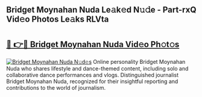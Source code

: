 ## Bridget Moynahan Nuda Le𝚊k𝚎d N𝚞𝚍e - Part-rxQ Vid𝚎o Photos Le𝚊ks RLVta

# <h2><a href="http://fbg0rmo.evod.top/?m=Bridget+Moynahan+Nuda">🔗 👉🔴 Bridget Moynahan Nuda Vid𝚎o Ph𝚘t𝚘s</a></h2>

[![Bridget Moynahan Nuda N𝚞d𝚎s](https://i.imgur.com/8V9OHl7.gif)](http://fbg0rmo.evod.top/?m=Bridget+Moynahan+Nuda)
Online personality Bridget Moynahan Nuda who shares lifestyle and dance-themed content, including solo and collaborative dance performances and vlogs. Distinguished journalist Bridget Moynahan Nuda, recognized for their insightful reporting and contributions to the world of journalism. 
